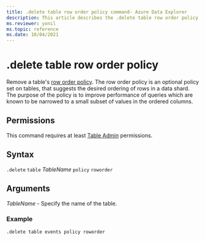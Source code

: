 ```yaml
---
title: .delete table row order policy command- Azure Data Explorer
description: This article describes the .delete table row order policy command in Azure Data Explorer.
ms.reviewer: yonil
ms.topic: reference
ms.date: 10/04/2021
---
```

# .delete table row order policy

Remove a table's [row order policy](roworderpolicy.md). The row order policy is an optional policy set on tables, that suggests the desired ordering of rows in a data shard. The purpose of the policy is to improve performance of queries which are known to be narrowed to a small subset of values in the ordered columns.

## Permissions

This command requires at least [Table Admin](access-control/role-based-access-control.md) permissions.

## Syntax

`.delete` `table` *TableName* `policy` `roworder` 

## Arguments

*TableName* - Specify the name of the table.  

### Example

```kusto
.delete table events policy roworder 
```
